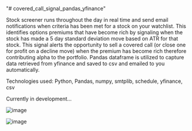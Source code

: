 "# covered_call_signal_pandas_yfinance" 

Stock screener runs throughout the day in real time and send email notifications when criteria has been met for a stock on your watchlist. This identifies options premiums that have become rich by signaling when the stock has made a 5 day standard deviation move based on ATR for that stock. This signal alerts the opportunity to sell a covered call (or close one for profit on a decline move) when the premium has become rich therefore contributing alpha to the portfolio. Pandas dataframe is utilized to capture data retrieved from yfinance and saved to csv and emailed to you automatically.

Technologies used: Python, Pandas, numpy, smtplib, schedule, yfinance, csv

Currently in development...

![image](https://user-images.githubusercontent.com/98496684/209392766-c232ef04-661a-4309-af72-3f1e72782cb0.png)

![image](https://user-images.githubusercontent.com/98496684/209392889-3c61c46d-2a5a-451a-ab89-6cdd819b7fbb.png)
